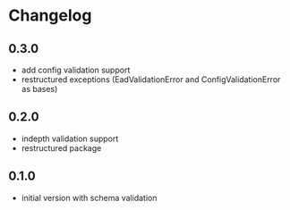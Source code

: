 # Changelog

## 0.3.0

* add config validation support
* restructured exceptions (EadValidationError and ConfigValidationError as bases)

## 0.2.0

* indepth validation support
* restructured package

## 0.1.0

* initial version with schema validation

